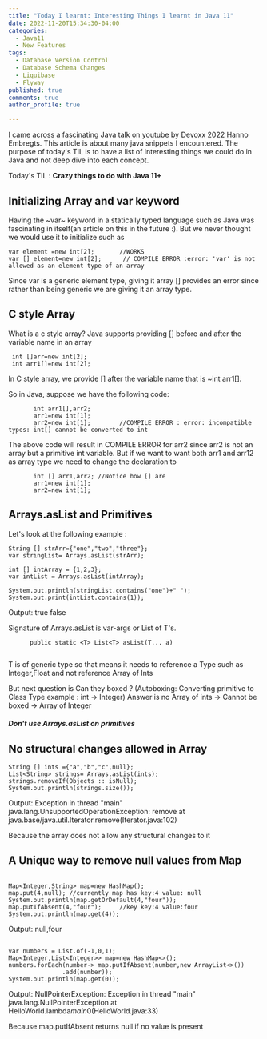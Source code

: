 ```yaml
---
title: "Today I learnt: Interesting Things I learnt in Java 11"
date: 2022-11-20T15:34:30-04:00
categories:
  - Java11
  - New Features
tags:
  - Database Version Control
  - Database Schema Changes
  - Liquibase
  - Flyway
published: true
comments: true
author_profile: true

---
```


I came across a fascinating Java talk on youtube by Devoxx 2022 Hanno Embregts. 
This article is about many java snippets I encountered. The purpose of today's TIL is to have a list of interesting things we could do in Java and not deep dive into each concept.

Today's TIL : **Crazy things to do with Java 11+**

## Initializing Array and var keyword 

Having the ~var~ keyword in a statically typed language such as Java was fascinating in itself(an article on this in the future :). But we never thought we would use it to initialize such as

```
var element =new int[2];       //WORKS
var [] element=new int[2];      // COMPILE ERROR :error: 'var' is not allowed as an element type of an array
```
Since var is a generic element type, giving it array [] provides an error since rather than being generic we are giving it an array type.

## C style Array 
What is a c style array?
Java supports providing [] before and after the variable name in an array 
```
 int []arr=new int[2];
 int arr1[]=new int[2];
```
In C style array, we provide [] after the variable name that is ~int arr1[].
 

So in Java, suppose we have the following code: 
```
       int arr1[],arr2;
       arr1=new int[1];
       arr2=new int[1];        //COMPILE ERROR : error: incompatible types: int[] cannot be converted to int
```
The above code will result in COMPILE ERROR for arr2 since arr2 is not an array but a primitive int variable.
But if we want to want both arr1 and arr12 as array type we need to change the declaration to 
```
       int [] arr1,arr2; //Notice how [] are 
       arr1=new int[1];
       arr2=new int[1];      
```

       
## Arrays.asList and Primitives 

Let's look at the following example :
``` 
String [] strArr={"one","two","three"};
var stringList= Arrays.asList(strArr);

int [] intArray = {1,2,3};
var intList = Arrays.asList(intArray);

System.out.println(stringList.contains("one")+" ");
System.out.print(intList.contains(1));

```
Output: true false

Signature of Arrays.asList is var-args or List of T's.
```
      public static <T> List<T> asList(T... a)
 
```
T is of generic type so that means it needs to reference a Type such as Integer,Float and not reference Array of Ints

But next question is Can they boxed ? (Autoboxing: Converting primitive to Class Type example : int -> Integer)
Answer is no 
Array of ints -> Cannot be boxed -> Array of Integer 
##### Don't use Arrays.asList on primitives


## No structural changes allowed in Array 

```
String [] ints ={"a","b","c",null};
List<String> strings= Arrays.asList(ints);
strings.removeIf(Objects :: isNull);
System.out.println(strings.size());
```
 
Output:
Exception in thread "main" java.lang.UnsupportedOperationException: remove
at java.base/java.util.Iterator.remove(Iterator.java:102)


 Because the array does not allow any structural changes to it 

## A Unique way to remove null values from Map

```
 
Map<Integer,String> map=new HashMap();
map.put(4,null); //currently map has key:4 value: null
System.out.println(map.getOrDefault(4,"four"));
map.putIfAbsent(4,"four");     //key key:4 value:four
System.out.println(map.get(4));

```

Output: null,four

## 
```
var numbers = List.of(-1,0,1);
Map<Integer,List<Integer>> map=new HashMap<>();
numbers.forEach(number-> map.putIfAbsent(number,new ArrayList<>())
               .add(number));
System.out.println(map.get(0));

```

Output:
NullPointerException: Exception in thread "main" java.lang.NullPointerException
at HelloWorld.lambda$main$0(HelloWorld.java:33)

Because map.putIfAbsent returns null if no value is present 


